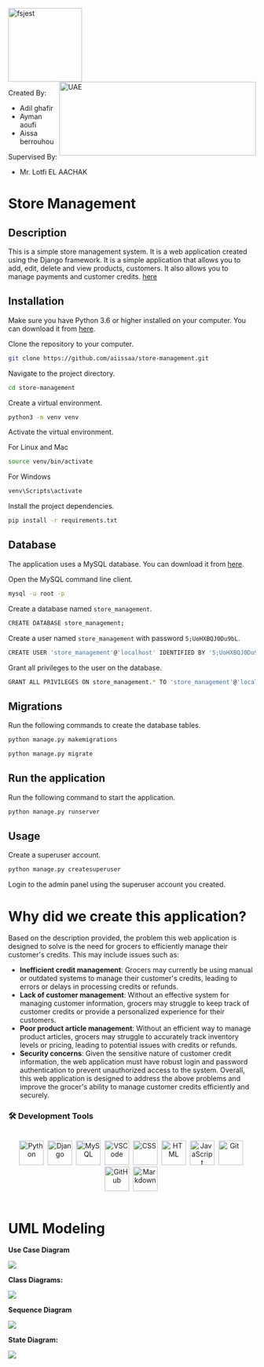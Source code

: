 <div>
  <img src="./diagrams/uni_logo.jpeg" title="fsjest" alt="fsjest" width="150" height="150" align="left"/>
  <img src="./diagrams/logo.jpeg" title="UAE" **alt="UAE" width="400" height="150" align="right"/>
</div>

<br><br>
<br><br>
<br><br>
<br><br>

Created By: 
- Adil ghafir 
- Ayman aoufi
- Aissa berrouhou

Supervised By: 
- Mr. Lotfi EL AACHAK


# Store Management

## Description

This is a simple store management system. It is a web application created using the Django framework. It is a simple application that allows you to add, edit, delete and view products, customers. It also allows you to manage payments and customer credits.
[here](./diagrams/uni_logo.jpeg)
## Installation
Make sure you have Python 3.6 or higher installed on your computer. You can download it from [here](https://www.python.org/downloads/).

Clone the repository to your computer.

```bash
git clone https://github.com/aiissaa/store-management.git
```

Navigate to the project directory.

```bash
cd store-management
```

Create a virtual environment.

```bash
python3 -m venv venv
```

Activate the virtual environment.

For Linux and Mac

```bash
source venv/bin/activate
```

For Windows

```bash
venv\Scripts\activate
```

Install the project dependencies.

```bash
pip install -r requirements.txt
```

## Database
The application uses a MySQL database. You can download it from [here](https://dev.mysql.com/downloads/mysql/).

Open the MySQL command line client.
```bash
mysql -u root -p
```
Create a database named `store_management`.

```bash
CREATE DATABASE store_management;
```

Create a user named `store_management` with password `5;UoHXBQJ0Du9bL`.

```bash
CREATE USER 'store_management'@'localhost' IDENTIFIED BY '5;UoHXBQJ0Du9bL';
```

Grant all privileges to the user on the database.

```bash
GRANT ALL PRIVILEGES ON store_management.* TO 'store_management'@'localhost';
```

## Migrations
Run the following commands to create the database tables.

```bash
python manage.py makemigrations
```
```bash
python manage.py migrate
```

## Run the application
Run the following command to start the application.

```bash
python manage.py runserver
```

## Usage
Create a superuser account.

```bash
python manage.py createsuperuser
```

Login to the admin panel using the superuser account you created.

# Why did we create this application?
Based on the description provided, the problem this web application is designed to solve is the need for grocers to efficiently manage their customer's credits. This may include issues such as:
- **Inefficient credit management**: Grocers may currently be using manual or outdated systems to manage their customer's credits, leading to errors or delays in processing credits or refunds.
- **Lack of customer management**: Without an effective system for managing customer information, grocers may struggle to keep track of customer credits or provide a personalized experience for their customers.
- **Poor product article management**: Without an efficient way to manage product articles, grocers may struggle to accurately track inventory levels or pricing, leading to potential issues with credits or refunds.
- **Security concerns**: Given the sensitive nature of customer credit information, the web application must have robust login and password authentication to prevent unauthorized access to the system.
Overall, this web application is designed to address the above problems and improve the grocer's ability to manage customer credits efficiently and securely.




### :hammer_and_wrench: Development Tools

<br>
<div align="center">
  <img src="https://github.com/devicons/devicon/blob/master/icons/python/python-original-wordmark.svg" title="Python" alt="Python" width="50" height="50"/>&nbsp;
  <img src="https://github.com/devicons/devicon/blob/master/icons/django/django-plain-wordmark.svg" title="Django" alt="Django" width="50" height="50"/>&nbsp;
  <img src="https://github.com/devicons/devicon/blob/master/icons/mysql/mysql-original-wordmark.svg" title="MySQL" **alt="MySQL" width="50" height="50"/>&nbsp;
  <img src="https://github.com/devicons/devicon/blob/master/icons/vscode/vscode-original-wordmark.svg" title="VSCode" alt="VSCode" width="50" height="50"/>&nbsp;
  <img src="https://github.com/devicons/devicon/blob/master/icons/css3/css3-plain-wordmark.svg"  title="CSS3" alt="CSS" width="50" height="50"/>&nbsp;
  <img src="https://github.com/devicons/devicon/blob/master/icons/html5/html5-original-wordmark.svg" title="HTML5" alt="HTML" width="50" height="50"/>&nbsp;
  <img src="https://github.com/devicons/devicon/blob/master/icons/javascript/javascript-original.svg" title="JavaScript" alt="JavaScript" width="50" height="50"/>&nbsp;
  <img src="https://github.com/devicons/devicon/blob/master/icons/git/git-original-wordmark.svg" title="Git" **alt="Git" width="50" height="50"/>&nbsp;
  <img src="https://github.com/devicons/devicon/blob/master/icons/github/github-original-wordmark.svg" title="GitHub" **alt="GitHub" width="50" height="50"/>&nbsp;
  <img src="https://github.com/devicons/devicon/blob/master/icons/markdown/markdown-original.svg" title="Markdown" alt="Markdown" width="50" height="50"/>&nbsp;
</div>
<br>

# UML Modeling

**Use Case Diagram**

![](./diagrams/usecase.png)

**Class Diagrams:**

![](./diagrams/class.png)

**Sequence Diagram**

![](./diagrams/sequence.png)

**State Diagram:**

![](./diagrams/state.png)

